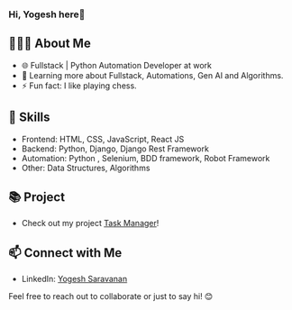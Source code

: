 ### Hi, Yogesh here👋

## 👨🏻‍💻 About Me
- 🌐 Fullstack | Python Automation Developer at work
- 🌱 Learning more about Fullstack, Automations, Gen AI and Algorithms.
- ⚡️ Fun fact: I like playing chess.

## 🚀 Skills
- Frontend: HTML, CSS, JavaScript, React JS
- Backend: Python, Django, Django Rest Framework
- Automation: Python , Selenium, BDD framework, Robot Framework 
- Other: Data Structures, Algorithms

## 📚 Project
- Check out my project [Task Manager](https://web-production-8138.up.railway.app/)!

## 📫 Connect with Me
- LinkedIn: [Yogesh Saravanan](https://www.linkedin.com/in/yogeshwaran-saravanan-71874217b/)

Feel free to reach out to collaborate or just to say hi! 😊
